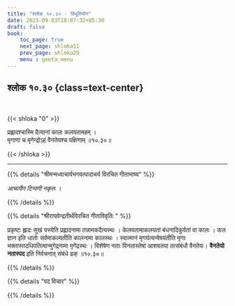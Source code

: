 ```yaml
---
title: "श्लोक १०.३० - विभूतियोग"
date: 2023-09-03T18:07:32+05:30
draft: false
book:
    toc_page: true
    next_page: shloka31
    prev_page: shloka29
    menu : geeta_menu
---
```




## श्लोक १०.३० {class=text-center}

<br/>

{{< shloka  "0"  >}}

प्रह्लादश्चास्मि दैत्यानां कालः कलयतामहम् ।  
मृगाणां च मृगेन्द्रोऽहं वैनतेयश्च पक्षिणाम् ॥१०.३०॥ 

{{< /shloka >}}

---


{{% details "श्रीमन्मध्वाचार्यभगवत्पादाचर्य विरचित  गीताभाष्य" %}}

*आचार्येण टिप्पणी नकृतः* ।

{{% /details %}}



{{% details "श्रीराघवेन्द्रतीर्थविरचित गीताविवृतिः " %}}

प्रकृष्टः ह्लादः सुखं यस्येति प्रह्णादनामा 
तन्नामकदैत्यस्थः । केलयतामाकलयतां बंधनादिकुर्वतां 
वा कालः । कल ज्ञान इति धातोः
सर्वमाकल्यतीति कालनामा कालस्थः । 
स्वात्मानं मृगयंत्यन्वेषयंतीति मृगाः 
भक्तास्तदधिपतित्वान्मुगेद्रनामा मृगेद्रस्थः । 
विशेषेण नताः विनतास्तेषां 
आशवतया तत्संबंधौ वैनतेयः। 
**वैनतेयो नतास्पद** इति निर्वचनात्‌
संबंधे ढक्‌ ॥१०.३०॥ 

{{% /details %}}



{{% details "पद विचार" %}}


{{% /details %}}
